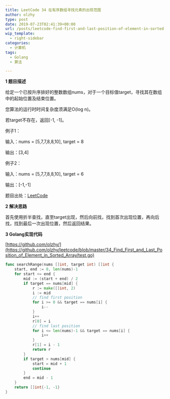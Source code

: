 ```yaml
---
title: LeetCode 34 在有序数组寻找元素的出现范围
author: olzhy
type: post
date: 2019-07-23T02:41:39+00:00
url: /posts/leetcode-find-first-and-last-position-of-element-in-sorted-array.html
wip_template:
  - right-sidebar
categories:
  - 计算机
tags:
  - Golang
  - 算法

---
```

**1 题目描述**
  
给定一个已按升序排好的整数数组nums，对于一个目标值target，寻找其在数组中的起始位置及结束位置。
  
您算法的运行时时间复杂度须满足O(log n)。
  
若target不存在，返回[-1, -1]。

例子1：
  
输入：nums = [5,7,7,8,8,10], target = 8
  
输出：[3,4]

例子2：
  
输入：nums = [5,7,7,8,8,10], target = 6
  
输出：[-1,-1]

题目出处：[LeetCode](https://leetcode.com/problems/find-first-and-last-position-of-element-in-sorted-array/)

**2 解决思路**
  
首先使用折半查找，直至target出现，然后向前找，找到首次出现位置，再向后找，找到最后一次出现位置，然后返回结果。

**3 Golang实现代码**

[https://github.com/olzhy/](https://github.com/olzhy/leetcode/blob/master/34_Find_First_and_Last_Position_of_Element_in_Sorted_Array/test.go)

```go
func searchRange(nums []int, target int) []int {
    start, end := 0, len(nums)-1
    for start <= end {
        mid := (start + end) / 2
        if target == nums[mid] {
            r := make([]int, 2)
            i := mid
            // find first position
            for i >= 0 && target == nums[i] {
                i--
            }
            i++
            r[0] = i
            // find last position
            for i <= len(nums)-1 && target == nums[i] {
                i++
            }
            r[1] = i - 1
            return r
        }
        if target > nums[mid] {
            start = mid + 1
            continue
        }
        end = mid - 1
    }
    return []int{-1, -1}
}
```